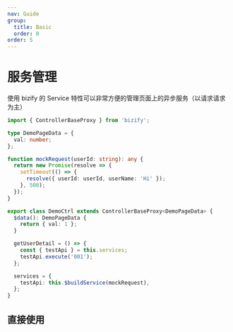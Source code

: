 ```yaml
---
nav: Guide
group:
  title: Basic
  order: 0
order: 5
---
```


# 服务管理

使用 bizify 的 Service 特性可以非常方便的管理页面上的异步服务（以请求请求为主）

```ts
import { ControllerBaseProxy } from 'bizify';

type DemoPageData = {
  val: number;
};

function mockRequest(userId: string): any {
  return new Promise(resolve => {
    setTimeout(() => {
      resolve({ userId: userId, userName: 'Hi' });
    }, 500);
  });
}

export class DemoCtrl extends ControllerBaseProxy<DemoPageData> {
  $data(): DemoPageData {
    return { val: 1 };
  }

  getUserDetail = () => {
    const { testApi } = this.services;
    testApi.execute('001');
  };

  services = {
    testApi: this.$buildService(mockRequest),
  };
}

```

## 直接使用

<code src="./demos/demo-service-manage/index.tsx" />


